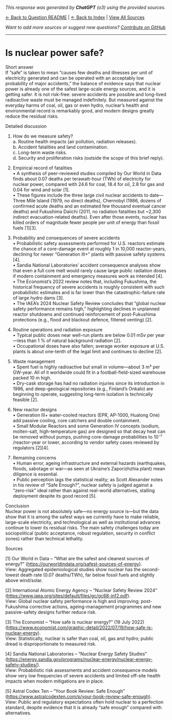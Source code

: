 <!-- 
Generated by: chatgpt
Model: o3
Prompt type: sources
Generated at: 2025-06-23T17:30:37.976575
-->

*This response was generated by **ChatGPT** (o3) using the provided sources.*

[← Back to Question README](README.md) | [← Back to Index](../README.md) | [View All Sources](../allsources.md)

*Want to add more sources or suggest new questions? [Contribute on GitHub](https://github.com/justinwest/SuggestedSources)*

---

# Is nuclear power safe?

Short answer  
If “safe” is taken to mean “causes few deaths and illnesses per unit of electricity generated and can be operated with an acceptably low probability of major accidents,” the balance of evidence says that nuclear power is already one of the safest large-scale energy sources, and it is getting safer.  It is not risk-free: severe accidents are possible and long-lived radioactive waste must be managed indefinitely.  But measured against the everyday harms of coal, oil, gas or even hydro, nuclear’s health and environmental record is remarkably good, and modern designs greatly reduce the residual risks.  

Detailed discussion  

1. How do we measure safety?  
   a. Routine health impacts (air pollution, radiation releases).  
   b. Accident fatalities and land contamination.  
   c. Long-term waste risks.  
   d. Security and proliferation risks (outside the scope of this brief reply).  

2. Empirical record of fatalities  
   • A synthesis of peer-reviewed studies compiled by Our World in Data finds about 0.07 deaths per terawatt-hour (TWh) of electricity for nuclear power, compared with 24.6 for coal, 18.4 for oil, 2.8 for gas and 0.04 for wind and solar [1].  
   • These figures include the three large civil nuclear accidents to date––Three Mile Island (1979, no direct deaths), Chernobyl (1986, dozens of confirmed acute deaths and an estimated few thousand eventual cancer deaths) and Fukushima Daiichi (2011, no radiation fatalities but ~2,300 indirect evacuation-related deaths). Even after those events, nuclear has killed orders of magnitude fewer people per unit of energy than fossil fuels [1][3].  

3. Probability and consequences of severe accidents  
   • Probabilistic safety assessments performed for U.S. reactors estimate the chance of a core-damage event at roughly 1 in 10,000 reactor-years, declining for newer “Generation III+” plants with passive safety systems [4].  
   • Sandia National Laboratories’ accident consequence analyses show that even a full core melt would rarely cause large public radiation doses if modern containment and emergency measures work as intended [4].  
   • The Economist’s 2022 review notes that, including Fukushima, the historical frequency of severe accidents is roughly consistent with such probabilistic estimates and is far lower than the catastrophic-failure rate of large hydro dams [3].  
   • The IAEA’s 2024 Nuclear Safety Review concludes that “global nuclear safety performance remains high,” highlighting declines in unplanned reactor shutdowns and continued reinforcement of post-Fukushima protections (e.g., flood and blackout defence, filtered venting) [2].  

4. Routine operations and radiation exposure  
   • Typical public doses near well-run plants are below 0.01 mSv per year—less than 1 % of natural background radiation [2].  
   • Occupational doses have also fallen; average worker exposure at U.S. plants is about one-tenth of the legal limit and continues to decline [2].  

5. Waste management  
   • Spent fuel is highly radioactive but small in volume—about 3 m³ per GW-year.  All of it worldwide could fit in a football-field-sized warehouse packed 10 m high.  
   • Dry-cask storage has had no radiation injuries since its introduction in 1986, and deep-geological repositories (e.g., Finland’s Onkalo) are beginning to operate, suggesting long-term isolation is technically feasible [2].  

6. New reactor designs  
   • Generation III+ water-cooled reactors (EPR, AP-1000, Hualong One) add passive cooling, core catchers and double containment.  
   • Small Modular Reactors and some Generation IV concepts (sodium, molten-salt, high-temperature gas) are designed so that decay heat can be removed without pumps, pushing core-damage probabilities to 10⁻⁷ /reactor-year or lower, according to vendor safety cases reviewed by regulators [2][4].  

7. Remaining concerns  
   • Human error, ageing infrastructure and external hazards (earthquakes, floods, sabotage or war—as seen at Ukraine’s Zaporizhzhia plant) mean diligence is essential.  
   • Public perception lags the statistical reality; as Scott Alexander notes in his review of “Safe Enough?”, nuclear safety is judged against a “zero-risk” ideal rather than against real-world alternatives, stalling deployment despite its good record [5].  

Conclusion  
Nuclear power is not absolutely safe—no energy source is—but the data show that it is among the safest ways we currently have to make reliable, large-scale electricity, and technological as well as institutional advances continue to lower its residual risks.  The main safety challenges today are sociopolitical (public acceptance, robust regulation, security in conflict zones) rather than technical lethality.

Sources  

[1] Our World in Data – “What are the safest and cleanest sources of energy?” (https://ourworldindata.org/safest-sources-of-energy).  
    View: Aggregated epidemiological studies show nuclear has the second-lowest death rate (0.07 deaths/TWh), far below fossil fuels and slightly above wind/solar.  

[2] International Atomic Energy Agency – “Nuclear Safety Review 2024” (https://www.iaea.org/sites/default/files/gc/gc68-inf2.pdf).  
    View: Global nuclear safety performance is high and improving; post-Fukushima corrective actions, ageing-management programmes and new passive-safety designs further reduce risk.  

[3] The Economist – “How safe is nuclear energy?” (19 July 2022) (https://www.economist.com/graphic-detail/2022/07/19/how-safe-is-nuclear-energy).  
    View: Statistically, nuclear is safer than coal, oil, gas and hydro; public dread is disproportionate to measured risk.  

[4] Sandia National Laboratories – “Nuclear Energy Safety Studies” (https://energy.sandia.gov/programs/nuclear-energy/nuclear-energy-safety-studies/).  
    View: Probabilistic risk assessments and accident consequence models show very low frequencies of severe accidents and limited off-site health impacts when modern mitigations are in place.  

[5] Astral Codex Ten – “Your Book Review: Safe Enough” (https://www.astralcodexten.com/p/your-book-review-safe-enough).  
    View: Public and regulatory expectations often hold nuclear to a perfection standard, despite evidence that it is already “safe enough” compared with alternatives.